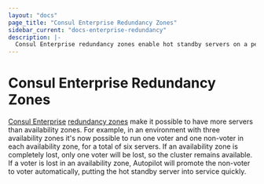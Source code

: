 ```yaml
---
layout: "docs"
page_title: "Consul Enterprise Redundancy Zones"
sidebar_current: "docs-enterprise-redundancy"
description: |-
  Consul Enterprise redundancy zones enable hot standby servers on a per availability zone basis.
---
```


# Consul Enterprise Redundancy Zones

[Consul Enterprise](https://www.hashicorp.com/consul.html) [redundancy
zones](/docs/guides/autopilot.html#redundancy-zones) make
it possible to have more servers than availability zones. For example, in an
environment with three availability zones it's now possible to run one voter and
one non-voter in each availability zone, for a total of six servers. If an
availability zone is completely lost, only one voter will be lost, so the
cluster remains available. If a voter is lost in an availability zone, Autopilot
will promote the non-voter to voter automatically, putting the hot standby
server into service quickly.
